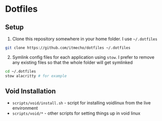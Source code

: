# Dotfiles

## Setup

1. Clone this repository somewhere in your home folder. I use `~/.dotfiles`

```sh
git clone https://github.com/itmecho/dotfiles ~/.dotfiles
```

2. Symlink config files for each application using `stow`. I prefer to remove any existing files so that the whole folder will get symlinked

```sh
cd ~/.dotfiles
stow alacritty # for example
```

## Void Installation
- `scripts/void/install.sh` - script for installing voidlinux from the live environment
- `scripts/void/*` - other scripts for setting things up in void linux

